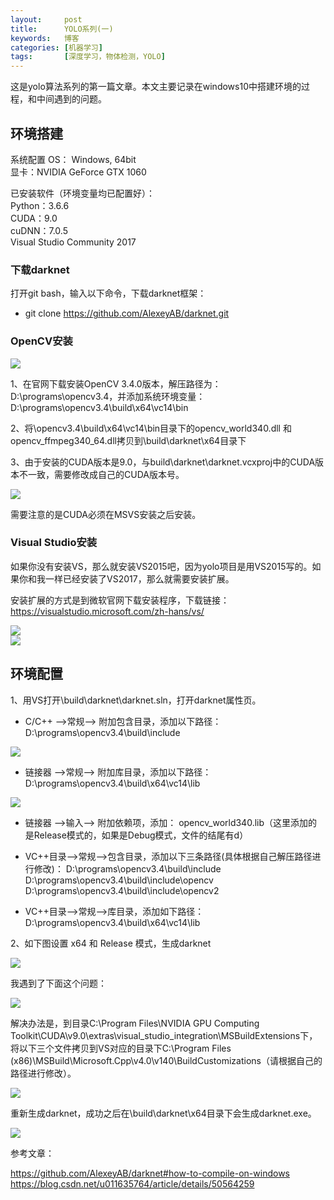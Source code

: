 ```yaml
---
layout:     post
title:      YOLO系列(一)
keywords:   博客
categories: [机器学习]
tags:	    [深度学习，物体检测，YOLO]
---
```


这是yolo算法系列的第一篇文章。本文主要记录在windows10中搭建环境的过程，和中间遇到的问题。

## 环境搭建

系统配置
OS： Windows, 64bit   
显卡：NVIDIA GeForce GTX 1060

已安装软件（环境变量均已配置好）：    
Python：3.6.6     
CUDA：9.0    
cuDNN：7.0.5     
Visual Studio Community 2017     

### 下载darknet

打开git bash，输入以下命令，下载darknet框架：

 - git clone https://github.com/AlexeyAB/darknet.git

### OpenCV安装

  ![](/images/images_2018/12-26_08.png)

1、在官网下载安装OpenCV 3.4.0版本，解压路径为：
D:\programs\opencv3.4，并添加系统环境变量：
D:\programs\opencv3.4\build\x64\vc14\bin

2、将\opencv3.4\build\x64\vc14\bin目录下的opencv_world340.dll 和opencv_ffmpeg340_64.dll拷贝到\build\darknet\x64目录下

3、由于安装的CUDA版本是9.0，与build\darknet\darknet.vcxproj中的CUDA版本不一致，需要修改成自己的CUDA版本号。

  ![](/images/images_2018/12-26_09.png)

需要注意的是CUDA必须在MSVS安装之后安装。

### Visual Studio安装

如果你没有安装VS，那么就安装VS2015吧，因为yolo项目是用VS2015写的。如果你和我一样已经安装了VS2017，那么就需要安装扩展。

安装扩展的方式是到微软官网下载安装程序，下载链接：
https://visualstudio.microsoft.com/zh-hans/vs/   

  ![](/images/images_2018/12-26_01.png)  
  ![](/images/images_2018/12-26_02.png)  

## 环境配置

1、用VS打开\build\darknet\darknet.sln，打开darknet属性页。

 - C/C++ -->常规--> 附加包含目录，添加以下路径：
 D:\programs\opencv3.4\build\include  

  ![](/images/images_2018/12-26_06.png)

 - 链接器 -->常规--> 附加库目录，添加以下路径：
 D:\programs\opencv3.4\build\x64\vc14\lib  

  ![](/images/images_2018/12-26_07.png)

 - 链接器 -->输入--> 附加依赖项，添加：
 opencv_world340.lib（这里添加的是Release模式的，如果是Debug模式，文件的结尾有d）

 - VC++目录-->常规-->包含目录，添加以下三条路径(具体根据自己解压路径进行修改)：
 D:\programs\opencv3.4\build\include   
 D:\programs\opencv3.4\build\include\opencv  
 D:\programs\opencv3.4\build\include\opencv2  

 - VC++目录-->常规-->库目录，添加如下路径：
 D:\programs\opencv3.4\build\x64\vc14\lib  

2、如下图设置 x64 和 Release 模式，生成darknet

  ![](/images/images_2018/12-26_10.png)

我遇到了下面这个问题：

  ![](/images/images_2018/12-26_11.png)

解决办法是，到目录C:\Program Files\NVIDIA GPU Computing Toolkit\CUDA\v9.0\extras\visual_studio_integration\MSBuildExtensions下，将以下三个文件拷贝到VS对应的目录下C:\Program Files (x86)\MSBuild\Microsoft.Cpp\v4.0\v140\BuildCustomizations（请根据自己的路径进行修改）。

  ![](/images/images_2018/12-26_12.png)

重新生成darknet，成功之后在\build\darknet\x64目录下会生成darknet.exe。

  ![](/images/images_2018/12-26_13.png)


参考文章：

https://github.com/AlexeyAB/darknet#how-to-compile-on-windows  
https://blog.csdn.net/u011635764/article/details/50564259



